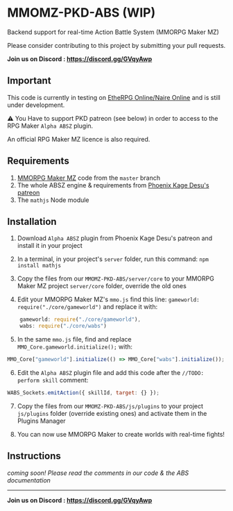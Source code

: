 # MMOMZ-PKD-ABS (WIP)
Backend support for real-time Action Battle System (MMORPG Maker MZ)

Please consider contributing to this project by submitting your pull requests. 

**Join us on Discord : https://discord.gg/GVqyAwp**

## Important
This code is currently in testing on [EtheRPG Online/Naire Online](https://naire.online/) and is still under development. 

:warning: You Have to support PKD patreon (see below) in order to access to the RPG Maker `Alpha ABSZ` plugin. 

An official RPG Maker MZ licence is also required. 

## Requirements
1. [MMORPG Maker MZ](https://github.com/Andaroth/MMORPGMaker-MZ) code from the `master` branch
2. The whole ABSZ engine & requirements from [Phoenix Kage Desu's patreon](https://www.patreon.com/KageDesu)
3. The `mathjs` Node module

## Installation
1. Download `Alpha ABSZ` plugin from Phoenix Kage Desu's patreon and install it in your project

2. In a terminal, in your project's `server` folder, run this command: `npm install mathjs`

3. Copy the files from our `MMOMZ-PKD-ABS/server/core` to your MMORPG Maker MZ project `server/core` folder, override the old ones

4. Edit your MMORPG Maker MZ's `mmo.js` find this line: `gameworld: require("./core/gameworld")` and replace it with: 
```js
    gameworld: require("./core/gameworld"),
    wabs: require("./core/wabs")
```

5. In the same `mmo.js` file, find and replace `MMO_Core.gameworld.initialize();` with: 
```js
MMO_Core["gameworld"].initialize(() => MMO_Core["wabs"].initialize());
```

6. Edit the `Alpha ABSZ` plugin file and add this code after the `//TODO: perform skill` comment: 
```js
WABS_Sockets.emitAction({ skillId, target: {} });
```

7. Copy the files from our `MMOMZ-PKD-ABS/js/plugins` to your project `js/plugins` folder (override existing ones) and activate them in the Plugins Manager

8. You can now use MMORPG Maker to create worlds with real-time fights! 

## Instructions
*coming soon! Please read the comments in our code & the ABS documentation*

---

**Join us on Discord : https://discord.gg/GVqyAwp**
